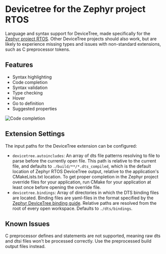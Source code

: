 # Devicetree for the Zephyr project RTOS

Language and syntax support for DeviceTree, made specifically for the [Zephyr project RTOS](https://zephyrproject.org/). Other DeviceTree projects should also work, but are likely to experience missing types and issues with non-standard extensions, such as C preprocessor tokens.

## Features

- Syntax highlighting
- Code completion
- Syntax validation
- Type checking
- Hover
- Go to definition
- Suggested properties

![Code completion](https://raw.githubusercontent.com/trond-snekvik/vscode-devicetree/master/doc/completion.png)

## Extension Settings

The input paths for the DeviceTree extension can be configured:

* `devicetree.autoincludes`: An array of dts file patterns resolving to file to parse before the currently open file. This path is relative to the current file, and defaults to `./build/**/*.dts_compiled`, which is the default location of Zephyr RTOS DeviceTree output, relative to the application's CMakeLists.txt location. To get proper completion in the Zephyr project override files for your application, run CMake for your application at least once before opening the override file.
* `devicetree.bindings`: Array of directories in which the DTS binding files are located. Binding files are yaml-files in the format specified by the [Zephyr DeviceTree binding guide](https://docs.zephyrproject.org/latest/guides/dts/index.html#devicetree-bindings). Relative paths are resolved from the root of every open workspace. Defaults to `./dts/bindings`.

## Known Issues

C preprocessor defines and statements are not supported, meaning raw dts and dtsi files won't be processed correctly. Use the preprocessed build output files instead.
